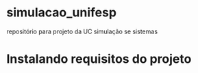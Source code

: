 # simulacao_unifesp
repositório para projeto da UC simulação se sistemas

# Instalando requisitos do projeto
